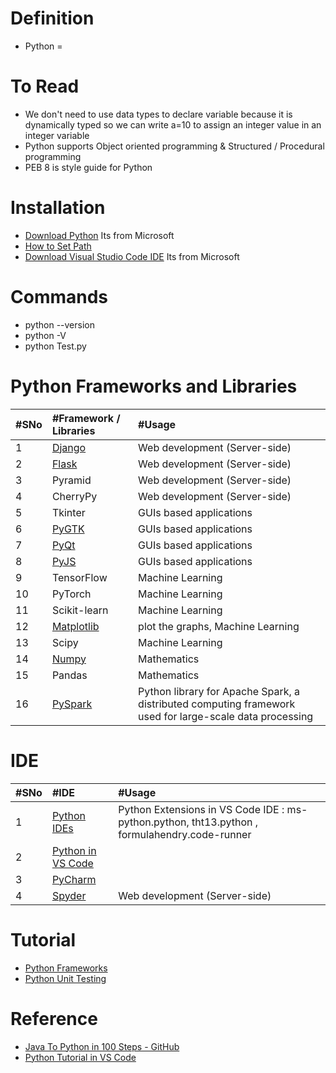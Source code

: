 # Definition
* Python = 

# To Read
* We don't need to use data types to declare variable because it is dynamically typed so we can write a=10 to assign an integer value in an integer variable
* Python supports Object oriented programming & Structured / Procedural programming 
* PEB 8 is style guide for Python

# Installation
* [Download Python](https://www.anaconda.com/products/individual#download-section) Its from Microsoft
* [How to Set Path](https://www.javatpoint.com/how-to-set-python-path)
* [Download Visual Studio Code IDE](https://code.visualstudio.com/#alt-downloads) Its from Microsoft

# Commands
* python --version
* python -V
* python Test.py

# Python Frameworks and Libraries
|#SNo| #Framework / Libraries | #Usage | 
| :--- | :--- | :--- |
|1 | [Django](https://www.javatpoint.com/django-tutorial)  | Web development (Server-side) |
| 2| [Flask](https://www.javatpoint.com/flask-tutorial)   | Web development (Server-side) |
| 3| Pyramid   | Web development (Server-side) |
| 4| CherryPy  | Web development (Server-side) |
| 5| Tkinter   | GUIs based applications |
| 6| [PyGTK](https://python-guide-kr.readthedocs.io/ko/latest/scenarios/gui.html#gtk)   | GUIs based applications |
| 7| [PyQt](https://python-guide-kr.readthedocs.io/ko/latest/scenarios/gui.html#pyqt)   | GUIs based applications |
| 8| [PyJS](http://pyjs.org/ControlsTutorial.html)  | GUIs based applications |
| 9| TensorFlow   | Machine Learning  | 
| 10| PyTorch   | Machine Learning  |
|11 | Scikit-learn  | Machine Learning |
|12 | [Matplotlib](https://www.javatpoint.com/how-to-install-matplotlib-in-python)  | plot the graphs, Machine Learning |
|13 | Scipy  | Machine Learning |
|14 | [Numpy](https://www.w3schools.com/python/numpy/numpy_intro.asp)  | Mathematics |
|15 | Pandas  | Mathematics |
|16 | [PySpark](https://www.javatpoint.com/pyspark)  | Python library for Apache Spark, a distributed computing framework used for large-scale data processing |

# IDE
|#SNo| #IDE | #Usage | 
| :--- | :--- | :--- |
|1 | [Python IDEs](https://www.stxnext.com/blog/best-python-ides-code-editors/)  |Python Extensions in VS Code IDE : ms-python.python, tht13.python , formulahendry.code-runner  |
|2 | [Python in VS Code](https://code.visualstudio.com/docs/languages/python)  |  |
|3| [PyCharm](https://www.jetbrains.com/pycharm/download/#section=windows)   | |
|4| [Spyder](https://www.spyder-ide.org/)  | Web development (Server-side) |

# Tutorial
* [Python Frameworks](https://www.javatpoint.com/python-frameworks)
* [Python Unit Testing](https://www.javatpoint.com/python-unit-testing)

# Reference
* [Java To Python in 100 Steps - GitHub](https://github.com/in28minutes/java-to-python-in-100-steps)
* [Python Tutorial in VS Code](https://code.visualstudio.com/docs/python/python-tutorial)

